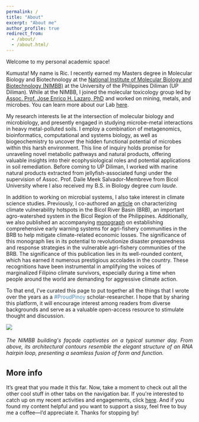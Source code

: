 ```yaml
---
permalink: /
title: "About"
excerpt: "About me"
author_profile: true
redirect_from: 
  - /about/
  - /about.html/
---
```


Welcome to my personal academic space!

Kumusta! My name is Ric. I recently earned my Masters degree in Molecular Biology and Biotechnology at the <a href="https://nimbb.upd.edu.ph/" target="_blank">National Institute of Molecular Biology and Biotechnology (NIMBB)</a> at the University of the Philippines Diliman (UP Diliman). While at the NIMBB, I joined the molecular toxicology group led by  <a href="https://nimbb.upd.edu.ph/?page_id=6327" target="_blank">Assoc. Prof. Jose Enrico H. Lazaro, PhD</a> and worked on mining, metals, and microbes. You can learn more about our Lab <a href="#" onclick="openLightbox('/files/TOX.png'); return false;">here</a>.

<div id="lightbox" style="display:none; position:fixed; top:0; left:0; width:100%; height:100%; background:rgba(0,0,0,0.8); z-index:1000;" onclick="closeLightbox()">
  <span style="position:absolute;top:10px;right:20px;font-size:30px;color:white;cursor:pointer;">&times;</span>
  <img id="lightbox-img" src="" style="max-width:90%; max-height:90%; margin:auto; display:block; position:absolute; top:0; left:0; right:0; bottom:0;">
</div>

<script>
function openLightbox(src) {
  document.getElementById("lightbox-img").src = src;
  document.getElementById("lightbox").style.display = "block";
}
function closeLightbox() {
  document.getElementById("lightbox").style.display = "none";
}
</script>

My research interests lie at the intersection of molecular biology and microbiology, and presently engaged in studying microbe-metal interactions in heavy metal-polluted soils. I employ a combination of metagenomics, bioinformatics, computational and systems biology, as well as biogeochemistry to uncover the hidden functional potential of microbes within this harsh environment. This line of inquiry holds promise for unraveling novel metabolic pathways and natural products, offering valuable insights into their ecophysiological roles and potential applications in soil remediation. Before coming to UP Diliman, I worked with marine natural products extracted from jellyfish-associated fungi under the supervision of Assoc. Prof. Daile Meek Salvador-Membreve from Bicol University where I also received my B.S. in Biology degree <i>cum laude</i>.

In addition to working on microbial systems, I also take interest in climate science studies. Previously, I co-authored an <a href="https://doi.org/10.1007/s10584-021-03208-8" target="_blank">article</a> on characterizing climate vulnerability hotspots in the Bicol River Basin (BRB), an important agro-watershed system in the Bicol Region of the Philippines. Additionally, we also published an accompanying <a href="https://rhregalado.github.io/publication/bicol-river-basin-project" target="_blank">monograph</a> on establishing comprehensive early warning systems for agri-fishery communities in the BRB to help mitigate climate-related economic losses. The significance of this monograph lies in its potential to revolutionize disaster preparedness and response strategies in the vulnerable agri-fishery communities of the BRB. The significance of this publication lies in its well-rounded content, which has earned it numerous prestigious accolades in the country. These recognitions have been instrumental in amplifying the voices of marginalized Filipino climate survivors, especially during a time when people around the world are demanding for aggressive climate action.

To that end, I’ve curated this page to put together all the things that I wrote over the years as a <a style="color: steelblue" style="text-decoration:none">#ProudPinoy<a/> scholar-researcher. I hope that by sharing this platform, it will encourage interest among readers from diverse backgrounds and serve as a valuable open-access resource to stimulate thought and discussion.<br>

<a href="#" onclick="openLightbox('http://rhregalado.github.io/images/IMG_2904.jpeg'); return false;">
  <img src="http://rhregalado.github.io/images/IMG_2904.jpeg" style="max-width:100%; height:auto; cursor:pointer;">
</a>
<h6 style="text-align: justify;">The NIMBB building's façade captivates on a typical summer day. From above, its architectural contours resemble the elegant structure of an RNA hairpin loop, presenting a seamless fusion of form and function.</h6>

More info
----
It’s great that you made it this far. Now, take a moment to check out all the other cool stuff in other tabs on the navigation bar. If you're interested to catch up on my recent activities and engagements, click <a href="https://rhregalado.github.io/activity/">here</a>. And if you found my content helpful and you want to support a sissy, feel free to buy me a coffee—I’d appreciate it. Thanks for stopping by!
<script type="text/javascript" src="https://cdnjs.buymeacoffee.com/1.0.0/button.prod.min.js" data-name="bmc-button" data-slug="ricryanxd" data-color="#F6F8FA" data-emoji=""  data-font="Cookie" data-text="Buy me a coffee" data-outline-color="#000000" data-font-color="#000000" data-coffee-color="#964B00" ></script>
